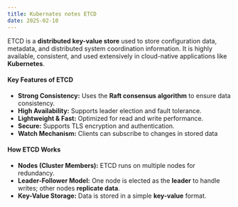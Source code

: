 ```yaml
---
title: Kubernates notes ETCD
date: 2025-02-10
---
```


ETCD is a **distributed key-value store** used to store configuration data, metadata, and distributed system coordination information. It is highly available, consistent, and used extensively in cloud-native applications like **Kubernetes**.

#### **Key Features of ETCD**

- **Strong Consistency:** Uses the **Raft consensus algorithm** to ensure data consistency.
- **High Availability:** Supports leader election and fault tolerance.
- **Lightweight & Fast:** Optimized for read and write performance.
- **Secure:** Supports TLS encryption and authentication.
- **Watch Mechanism:** Clients can subscribe to changes in stored data

#### **How ETCD Works**

- **Nodes (Cluster Members):** ETCD runs on multiple nodes for redundancy.
- **Leader-Follower Model:** One node is elected as the **leader** to handle writes; other nodes **replicate data**.
- **Key-Value Storage:** Data is stored in a simple **key-value** format.


